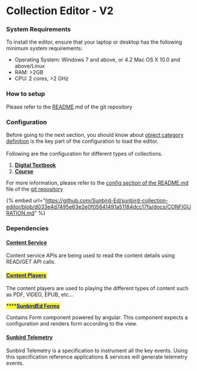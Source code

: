 # Collection Editor - V2

### System Requirements <a href="#system-requirements" id="system-requirements"></a>

To install the editor, ensure that your laptop or desktop has the following minimum system requirements:

* Operating System: Windows 7 and above, or 4.2 Mac OS X 10.0 and above/Linux
* RAM: >2GB
* CPU: 2 cores, >2 GHz

### How to setup

Please refer to the [README](https://github.com/Sunbird-Ed/sunbird-collection-editor/tree/release-4.8.0#readme).md of the git repository

### Configuration

Before going to the next section, you should know about [object category definition](https://project-sunbird.atlassian.net/wiki/spaces/SingleSource/pages/2696183813/How+to+configure+forms+in+primaryCategory#Overview) is the key part of the configuration to load the editor.\
\
Following are the configuration for different types of collections.

1. [**Digital Textbook**](https://github.com/Sunbird-Ed/sunbird-collection-editor/blob/release-4.8.0/docs/Digital%20Textbook.json)
2. [**Course**](https://github.com/Sunbird-Ed/sunbird-collection-editor/blob/0b25c7d27aa559a20a58d3d204086b1f6e28141c/docs/Course.json)

For more information, please refer to the [config section of the README.md ](https://github.com/vaibhavbhuva/sunbird-collection-editor-1/blob/release-4.8.0/docs/CONFIGURATION.md)file of the [git repository](collection-editor-v2.md#git-repo)

{% embed url="https://github.com/Sunbird-Ed/sunbird-collection-editor/blob/d033e4d7495e63e2e0f05641491a51184dcc17fa/docs/CONFIGURATION.md" %}

### Dependencies

#### [Content Service](../../../learn/product-and-developer-guide/content-service/)

Content service APIs are being used to read the content details using READ/GET API calls.

#### [<mark style="color:blue;">Content Players</mark>](../players/)

The content players are used to playing the different types of content such as PDF, VIDEO, EPUB, etc...

<mark style="color:blue;">****</mark>[<mark style="color:blue;">**SunbirdEd Forms**</mark>](https://ed.sunbird.org/use/learn-more/specifications/sunbirded-forms)

Contains Form component powered by angular. This component expects a configuration and renders form according to the view.

#### [Sunbird Telemetry](https://telemetry.sunbird.org)

Sunbird Telemetry is a specification to instrument all the key events. Using this specification reference applications & services will generate telemetry events.
